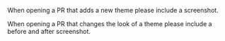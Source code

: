 When opening a PR that adds a new theme please include a screenshot.

When opening a PR that changes the look of a theme please include a before and after screenshot.

